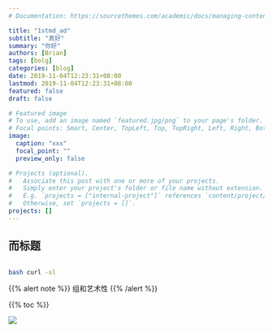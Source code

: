 ```yaml
---
# Documentation: https://sourcethemes.com/academic/docs/managing-content/

title: "1stmd_ad"
subtitle: "真好"
summary: "你好"
authors: [Brian]
tags: [bolg]
categories: [blog]
date: 2019-11-04T12:23:31+08:00
lastmod: 2019-11-04T12:23:31+08:00
featured: false
draft: false

# Featured image
# To use, add an image named `featured.jpg/png` to your page's folder.
# Focal points: Smart, Center, TopLeft, Top, TopRight, Left, Right, BottomLeft, Bottom, BottomRight.
image:
  caption: "xxx"
  focal_point: ""
  preview_only: false

# Projects (optional).
#   Associate this post with one or more of your projects.
#   Simply enter your project's folder or file name without extension.
#   E.g. `projects = ["internal-project"]` references `content/project/deep-learning/index.md`.
#   Otherwise, set `projects = []`.
projects: []
---
```




## 而标题


```bash

bash curl -sl 
```


{{% alert note %}}
组和艺术性
{{% /alert %}}


{{% toc %}}




![](xxxx.png)



